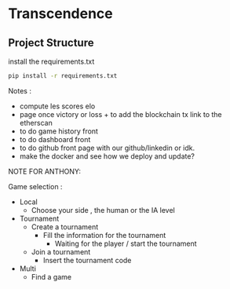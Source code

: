 # Transcendence

## Project Structure


install the requirements.txt
```sh
pip install -r requirements.txt
```
Notes :
- compute les scores elo
- page once victory or loss + to add the blockchain tx link to the etherscan
- to do game history front
- to do dashboard front
- to do github front page with our github/linkedin or idk.
- make the docker and see how we deploy and update?

NOTE FOR ANTHONY: 

Game selection : 

- Local
  - Choose your side , the human or the IA level
- Tournament
  - Create a tournament
    - Fill the information for the tournament
      - Waiting for the player / start the tournament
  - Join a tournament
    - Insert the tournament code
- Multi
  - Find a game